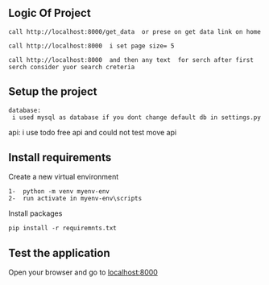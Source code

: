 ## Logic Of Project
```fetch & save data
call http://localhost:8000/get_data  or prese on get data link on home
```
```show data
call http://localhost:8000  i set page size= 5
```
```search data
call http://localhost:8000  and then any text  for serch after first serch consider yuor search creteria 
```
## Setup the project
```xamp
database:
 i used mysql as database if you dont change default db in settings.py
```
api:
i use todo free api  and could not test move api

## Install requirements

Create a new virtual environment
```shell
1-  python -m venv myenv-env
2-  run activate in myenv-env\scripts
```

Install packages

```shell
pip install -r requiremnts.txt
```

## Test the application

Open your browser and go to [localhost:8000](http://localhost:800/)